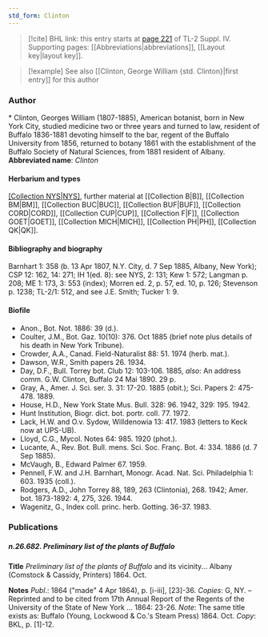 ```yaml
---
std_form: Clinton
---
```


> [!cite] BHL link: this entry starts at [page 221](https://www.biodiversitylibrary.org/page/33265898) of TL-2 Suppl. IV.
> Supporting pages: [[Abbreviations|abbreviations]], [[Layout key|layout key]].

> [!example] See also [[Clinton, George William {std. Clinton}|first entry]] for this author

### Author

\* Clinton, Georges William (1807-1885), American botanist, born in New York City, studied medicine two or three years and turned to law, resident of Buffalo 1836-1881 devoting himself to the bar, regent of the Buffalo University from 1856, returned to botany 1861 with the establishment of the Buffalo Society of Natural Sciences, from 1881 resident of Albany. 
**Abbreviated name**: *Clinton*

#### Herbarium and types

[[Collection NYS|NYS]](Albany), further material at [[Collection B|B]], [[Collection BM|BM]], [[Collection BUC|BUC]], [[Collection BUF|BUF]], [[Collection CORD|CORD]], [[Collection CUP|CUP]], [[Collection F|F]], [[Collection GOET|GOET]], [[Collection MICH|MICH]], [[Collection PH|PH]], [[Collection QK|QK]].

#### Bibliography and biography

Barnhart 1: 358 (b. 13 Apr 1807, N.Y. City, d. 7 Sep 1885, Albany, New York); CSP 12: 162, 14: 271; IH 1(ed. 8): see NYS, 2: 131; Kew 1: 572; Langman p. 208; ME 1: 173, 3: 553 (index); Morren ed. 2, p. 57, ed. 10, p. 126; Stevenson p. 1238; TL-2/1: 512, and see J.E. Smith; Tucker 1: 9.

#### Biofile

- Anon., Bot. Not. 1886: 39 (d.).
- Coulter, J.M., Bot. Gaz. 10(10): 376. Oct 1885 (brief note plus details of his death in New York Tribune).
- Crowder, A.A., Canad. Field-Naturalist 88: 51. 1974 (herb. mat.).
- Dawson, W.R., Smith papers 26. 1934.
- Day, D.F., Bull. Torrey bot. Club 12: 103-106. 1885, *also*: An address comm. G.W. Clinton, Buffalo 24 Mai 1890. 29 p.
- Gray, A., Amer. J. Sci. ser. 3. 31: 17-20. 1885 (obit.); Sci. Papers 2: 475-478. 1889.
- House, H.D., New York State Mus. Bull. 328: 96. 1942, 329: 195. 1942.
- Hunt Institution, Biogr. dict. bot. portr. coll. 77. 1972.
- Lack, H.W. and O.v. Sydow, Willdenowia 13: 417. 1983 (letters to Keck now at UPS-UB).
- Lloyd, C.G., Mycol. Notes 64: 985. 1920 (phot.).
- Lucante, A., Rev. Bot. Bull. mens. Sci. Soc. Franç. Bot. 4: 334. 1886 (d. 7 Sep 1885).
- McVaugh, B., Edward Palmer 67. 1959.
- Pennell, F.W. and J.H. Barnhart, Monogr. Acad. Nat. Sci. Philadelphia 1: 603. 1935 (coll.).
- Rodgers, A.D., John Torrey 88, 189, 263 (Clintonia), 268. 1942; Amer. bot. 1873-1892: 4, 275, 326. 1944.
- Wagenitz, G., Index coll. princ. herb. Gotting. 36-37. 1983.

### Publications

##### n.26.682. Preliminary list of the plants of Buffalo

**Title**
*Preliminary list of the plants of Buffalo* and its vicinity... Albany (Comstock & Cassidy, Printers) 1864. Oct.

**Notes**
*Publ*.: 1864 ("made" 4 Apr 1864), p. \[i-iii\], \[23\]-36. *Copies*: G, NY. – Reprinted and to be cited from 17th Annual Report of the Regents of the University of the State of New York ... 1864: 23-26.
*Note*: The same title exists as: Buffalo (Young, Lockwood & Co.'s Steam Press) 1864. Oct.
*Copy*: BKL, p. \[1\]-12.


